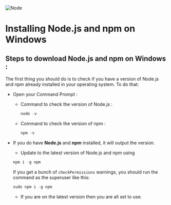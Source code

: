 ![Node](https://cdn.shopygen.com/wp-content/uploads/2017/03/Why-Genstore-2.gif)


# **Installing Node.js and npm on Windows**

## **Steps to download Node.js and npm on Windows :**

The first thing you should do is to check if you have a version of Node.js and npm already installed in your operating system. To do that: 

   - Open your Command Prompt :
     - Command to check the version of Node.js : 
       
       ```js
       node -v
       ```  
     
     - Command to check the version of npm :
       
       ```js
       npm -v
       ```

  - If you do have **Node.js** and **npm** installed, it will output the version.
  
    - Update to the latest version of Node.js and npm using 
    
    ```js 
    npm i -g npm
    ```
    If you get a bunch of `checkPermissions` warnings, you should run the command as the superuser like this:
    
    ```js
    sudo npm i -g npm
    ```  

    - If you are on the latest version then you are all set to use.

<p>&nbsp;</p>

